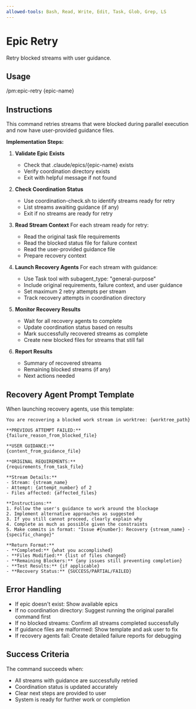 ```yaml
---
allowed-tools: Bash, Read, Write, Edit, Task, Glob, Grep, LS
---
```


# Epic Retry

Retry blocked streams with user guidance.

## Usage
/pm:epic-retry {epic-name}

## Instructions

This command retries streams that were blocked during parallel execution and now have user-provided guidance files.

**Implementation Steps:**

1. **Validate Epic Exists**
   - Check that .claude/epics/{epic-name} exists
   - Verify coordination directory exists
   - Exit with helpful message if not found

2. **Check Coordination Status**
   - Use coordination-check.sh to identify streams ready for retry
   - List streams awaiting guidance (if any)
   - Exit if no streams are ready for retry

3. **Read Stream Context**
   For each stream ready for retry:
   - Read the original task file requirements
   - Read the blocked status file for failure context
   - Read the user-provided guidance file
   - Prepare recovery context

4. **Launch Recovery Agents**
   For each stream with guidance:
   - Use Task tool with subagent_type: "general-purpose"
   - Include original requirements, failure context, and user guidance
   - Set maximum 2 retry attempts per stream
   - Track recovery attempts in coordination directory

5. **Monitor Recovery Results**
   - Wait for all recovery agents to complete
   - Update coordination status based on results
   - Mark successfully recovered streams as complete
   - Create new blocked files for streams that still fail

6. **Report Results**
   - Summary of recovered streams
   - Remaining blocked streams (if any)
   - Next actions needed

## Recovery Agent Prompt Template

When launching recovery agents, use this template:

```
You are recovering a blocked work stream in worktree: {worktree_path}

**PREVIOUS ATTEMPT FAILED:**
{failure_reason_from_blocked_file}

**USER GUIDANCE:**
{content_from_guidance_file}

**ORIGINAL REQUIREMENTS:**
{requirements_from_task_file}

**Stream Details:**
- Stream: {stream_name}
- Attempt: {attempt_number} of 2
- Files affected: {affected_files}

**Instructions:**
1. Follow the user's guidance to work around the blockage
2. Implement alternative approaches as suggested
3. If you still cannot proceed, clearly explain why
4. Complete as much as possible given the constraints
5. Make commits in format: "Issue #{number}: Recovery {stream_name} - {specific_change}"

**Return Format:**
- **Completed:** {what you accomplished}
- **Files Modified:** {list of files changed}
- **Remaining Blockers:** {any issues still preventing completion}
- **Test Results:** {if applicable}
- **Recovery Status:** {SUCCESS/PARTIAL/FAILED}
```

## Error Handling

- If epic doesn't exist: Show available epics
- If no coordination directory: Suggest running the original parallel command first
- If no blocked streams: Confirm all streams completed successfully
- If guidance files are malformed: Show template and ask user to fix
- If recovery agents fail: Create detailed failure reports for debugging

## Success Criteria

The command succeeds when:
- All streams with guidance are successfully retried
- Coordination status is updated accurately
- Clear next steps are provided to user
- System is ready for further work or completion